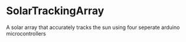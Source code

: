 # SolarTrackingArray
A solar array that accurately tracks the sun using four seperate arduino microcontrollers


